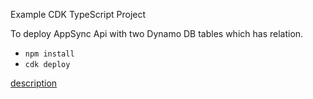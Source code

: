 Example CDK TypeScript Project

To deploy AppSync Api with two Dynamo DB tables which has relation.

* `npm install`
* `cdk deploy`

[description](https://figmentresearch.com/aws/cdkappsync-dynamo-relation)
